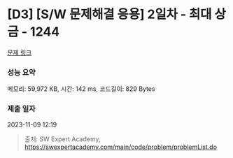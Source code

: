 # [D3] [S/W 문제해결 응용] 2일차 - 최대 상금 - 1244 

[문제 링크](https://swexpertacademy.com/main/code/problem/problemDetail.do?contestProbId=AV15Khn6AN0CFAYD) 

### 성능 요약

메모리: 59,972 KB, 시간: 142 ms, 코드길이: 829 Bytes

### 제출 일자

2023-11-09 12:19



> 출처: SW Expert Academy, https://swexpertacademy.com/main/code/problem/problemList.do
